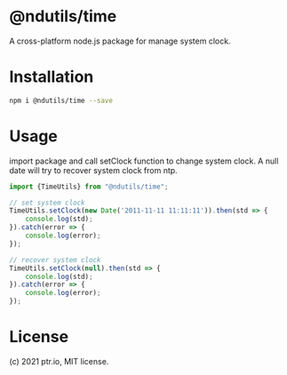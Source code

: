 # @ndutils/time

A cross-platform node.js package for manage system clock.

# Installation

```sh
npm i @ndutils/time --save
```

# Usage

import package and call setClock function to change system clock. A null date will try to recover system clock from ntp.

```ts
import {TimeUtils} from "@ndutils/time";

// set system clock
TimeUtils.setClock(new Date('2011-11-11 11:11:11')).then(std => {
    console.log(std);
}).catch(error => {
    console.log(error);
});

// recover system clock
TimeUtils.setClock(null).then(std => {
    console.log(std);
}).catch(error => {
    console.log(error);
});
```

# License

(c) 2021 ptr.io, MIT license.